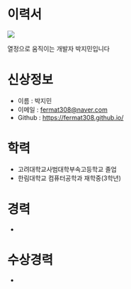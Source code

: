 # 이력서

![](https://user-images.githubusercontent.com/115774319/197904084-b97f5277-ae9f-48d8-a686-3e686b9f44c7.jpg)

열정으로 움직이는 개발자 박지민입니다


# 신상정보
- 이름 : 박지민
- 이메일 : fermat308@naver.com
- Github : https://fermat308.github.io/
 

# 학력

- 고려대학교사범대학부속고등학교 졸업
- 한림대학교 컴퓨터공학과 재학중(3학년)


# 경력





-
# 수상경력





-

